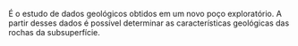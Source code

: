 É o estudo de dados geológicos obtidos em um novo poço exploratório. A partir desses dados é possível determinar as características geológicas das rochas da subsuperfície.